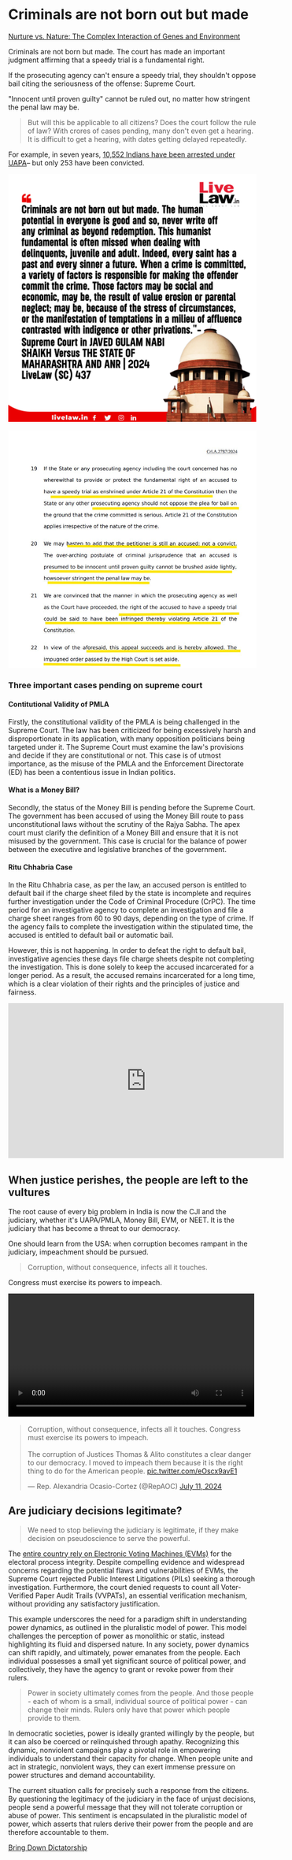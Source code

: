 # Criminals are not born out but made


[Nurture vs. Nature: The Complex Interaction of Genes and Environment](./nurture_vs_nature.md)


Criminals are not born but made. The court has made an important judgment affirming that a speedy trial is a fundamental right.

If the prosecuting agency can't ensure a speedy trial, they shouldn't oppose bail citing the seriousness of the offense: Supreme Court.

"Innocent until proven guilty" cannot be ruled out, no matter how stringent the penal law may be.

> But will this be applicable to all citizens? Does the court follow the rule of law? With crores of cases pending, many don't even get a hearing. It is difficult to get a hearing, with dates getting delayed repeatedly.

For example, in seven years, [10,552 Indians have been arrested under UAPA](https://scroll.in/article/1010530/in-seven-years-10552-indians-have-been-arrested-under-uapa-and-253-convicted)– but only 253 have been convicted.

![Judgement](./courts/judgement.jpg)


![Innocent Till Proven Guilty](./courts/innocent_proven_guilty.jpg)


### Three important cases pending on supreme court

#### Contitutional Validity of PMLA
Firstly, the constitutional validity of the PMLA is being challenged in the Supreme Court. The law has been criticized for being excessively harsh and disproportionate in its application, with many opposition politicians being targeted under it. The Supreme Court must examine the law's provisions and decide if they are constitutional or not. This case is of utmost importance, as the misuse of the PMLA and the Enforcement Directorate (ED) has been a contentious issue in Indian politics.

#### What is a Money Bill?
Secondly, the status of the Money Bill is pending before the Supreme Court. The government has been accused of using the Money Bill route to pass unconstitutional laws without the scrutiny of the Rajya Sabha. The apex court must clarify the definition of a Money Bill and ensure that it is not misused by the government. This case is crucial for the balance of power between the executive and legislative branches of the government.

#### Ritu Chhabria Case

In the Ritu Chhabria case, as per the law, an accused person is entitled to default bail if the charge sheet filed by the state is incomplete and requires further investigation under the Code of Criminal Procedure (CrPC). The time period for an investigative agency to complete an investigation and file a charge sheet ranges from 60 to 90 days, depending on the type of crime. If the agency fails to complete the investigation within the stipulated time, the accused is entitled to default bail or automatic bail.

However, this is not happening. In order to defeat the right to default bail, investigative agencies these days file charge sheets despite not completing the investigation. This is done solely to keep the accused incarcerated for a longer period. As a result, the accused remains incarcerated for a long time, which is a clear violation of their rights and the principles of justice and fairness.



<iframe width="560" height="315" src="https://www.youtube.com/embed/HbzQ9V31Zj8?si=pvwQreC9ltKh9XEB" title="YouTube video player" frameborder="0" allow="accelerometer; autoplay; clipboard-write; encrypted-media; gyroscope; picture-in-picture; web-share" referrerpolicy="strict-origin-when-cross-origin" allowfullscreen></iframe>


## When justice perishes, the people are left to the vultures

The root cause of every big problem in India is now the CJI and the judiciary, whether it's UAPA/PMLA, Money Bill, EVM, or NEET. It is the judiciary that has become a threat to our democracy.


One should learn from the USA: when corruption becomes rampant in the judiciary, impeachment should be pursued.

> Corruption, without consequence, infects all it touches. 

Congress must exercise its powers to impeach.

<video controls width="500">
    <source src="https://42683ff2b1a2ac5ad2fef0ee01995d78.ipfs.4everland.link/ipfs/bafybeicr5ljkoxisqylmo27d6vaf5hap36cex3dedpsid3xvfclktph7me" type="video/mp4">
    <!-- Add additional source elements for different video formats if needed -->
    Your browser does not support the video tag.
</video>


<blockquote class="twitter-tweet" data-media-max-width="560"><p lang="en" dir="ltr">Corruption, without consequence, infects all it touches. Congress must exercise its powers to impeach.<br><br>The corruption of Justices Thomas &amp; Alito constitutes a clear danger to our democracy. I moved to impeach them because it is the right thing to do for the American people. <a href="https://t.co/eOscx9avE1">pic.twitter.com/eOscx9avE1</a></p>&mdash; Rep. Alexandria Ocasio-Cortez (@RepAOC) <a href="https://twitter.com/RepAOC/status/1811251753435754564?ref_src=twsrc%5Etfw">July 11, 2024</a></blockquote> <script async src="https://platform.twitter.com/widgets.js" charset="utf-8"></script> 

## Are judiciary decisions legitimate?

> We need to stop believing the judiciary is legitimate, if they make decision on pseudoscience to serve the powerful. 

The [entire country rely on Electronic Voting Machines (EVMs)](https://iambrainstorming.github.io/chapters/the-lok-sabha-election-is-about-regional-parties-vs-one-party-dictatorship.html#loksabha-election-2024-results) for the electoral process integrity. Despite compelling evidence and widespread concerns regarding the potential flaws and vulnerabilities of EVMs, the Supreme Court rejected Public Interest Litigations (PILs) seeking a thorough investigation. Furthermore, the court denied requests to count all Voter-Verified Paper Audit Trails (VVPATs), an essential verification mechanism, without providing any satisfactory justification.

This example underscores the need for a paradigm shift in understanding power dynamics, as outlined in the pluralistic model of power. This model challenges the perception of power as monolithic or static, instead highlighting its fluid and dispersed nature. In any society, power dynamics can shift rapidly, and ultimately, power emanates from the people. Each individual possesses a small yet significant source of political power, and collectively, they have the agency to grant or revoke power from their rulers.

> Power in society ultimately comes from the people. And those people - each of whom is a small, individual source of political power - can change their minds. Rulers only have that power which people provide to them.

In democratic societies, power is ideally granted willingly by the people, but it can also be coerced or relinquished through apathy. Recognizing this dynamic, nonviolent campaigns play a pivotal role in empowering individuals to understand their capacity for change. When people unite and act in strategic, nonviolent ways, they can exert immense pressure on power structures and demand accountability.

The current situation calls for precisely such a response from the citizens. By questioning the legitimacy of the judiciary in the face of unjust decisions, people send a powerful message that they will not tolerate corruption or abuse of power. This sentiment is encapsulated in the pluralistic model of power, which asserts that rulers derive their power from the people and are therefore accountable to them.

[Bring Down Dictatorship](https://iambrainstorming.github.io/chapters/democracy/fascism_power.html)
